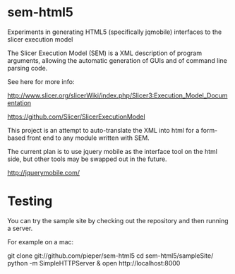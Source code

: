 sem-html5
=========

Experiments in generating HTML5 (specifically jqmobile) interfaces to the slicer execution model


The Slicer Execution Model (SEM) is a XML description of program arguments, allowing the automatic
generation of GUIs and of command line parsing code.

See here for more info:

http://www.slicer.org/slicerWiki/index.php/Slicer3:Execution_Model_Documentation

https://github.com/Slicer/SlicerExecutionModel

This project is an attempt to auto-translate the XML into html for a form-based front
end to any module written with SEM.

The current plan is to use jquery mobile as the interface tool on the html side, but other
tools may be swapped out in the future.

http://jquerymobile.com/

Testing
=======

You can try the sample site by checking out the repository and then running a server.

For example on a mac:

 git clone git://github.com/pieper/sem-html5
 cd sem-html5/sampleSite/
 python -m SimpleHTTPServer &
 open http://localhost:8000

